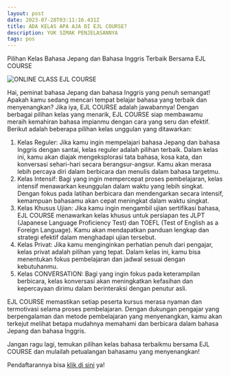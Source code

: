 ```yaml
---
layout: post
date: 2023-07-28T03:11:16.431Z
title: ADA KELAS APA AJA DI EJL COURSE?
description: YUK SIMAK PENJELASANNYA
tags: pos
---
```

Pilihan Kelas Bahasa Jepang dan Bahasa Inggris Terbaik Bersama EJL COURSE

![](/images/uploads/chris-montgomery-smgtvepind4-unsplash.jpg "ONLINE CLASS EJL COURSE")

Hai, peminat bahasa Jepang dan bahasa Inggris yang penuh semangat! Apakah kamu sedang mencari tempat belajar bahasa yang terbaik dan menyenangkan? Jika iya, EJL COURSE adalah jawabannya! Dengan berbagai pilihan kelas yang menarik, EJL COURSE siap membawamu meraih kemahiran bahasa impianmu dengan cara yang seru dan efektif. Berikut adalah beberapa pilihan kelas unggulan yang ditawarkan:

1. Kelas Reguler: Jika kamu ingin mempelajari bahasa Jepang dan bahasa Inggris dengan santai, kelas reguler adalah pilihan terbaik. Dalam kelas ini, kamu akan diajak mengeksplorasi tata bahasa, kosa kata, dan konversasi sehari-hari secara berangsur-angsur. Kamu akan merasa lebih percaya diri dalam berbicara dan menulis dalam bahasa targetmu.
2. Kelas Intensif: Bagi yang ingin mempercepat proses pembelajaran, kelas intensif menawarkan keunggulan dalam waktu yang lebih singkat. Dengan fokus pada latihan berbicara dan mendengarkan secara intensif, kemampuan bahasamu akan cepat meningkat dalam waktu singkat.
3. Kelas Khusus Ujian: Jika kamu ingin mengambil ujian sertifikasi bahasa, EJL COURSE menawarkan kelas khusus untuk persiapan tes JLPT (Japanese Language Proficiency Test) dan TOEFL (Test of English as a Foreign Language). Kamu akan mendapatkan panduan lengkap dan strategi efektif dalam menghadapi ujian tersebut.
4. Kelas Privat: Jika kamu menginginkan perhatian penuh dari pengajar, kelas privat adalah pilihan yang tepat. Dalam kelas ini, kamu bisa menentukan fokus pembelajaran dan jadwal sesuai dengan kebutuhanmu.
5. Kelas CONVERSATION: Bagi yang ingin fokus pada keterampilan berbicara, kelas konversasi akan meningkatkan kefasihan dan kepercayaan dirimu dalam berinteraksi dengan penutur asli.

EJL COURSE memastikan setiap peserta kursus merasa nyaman dan termotivasi selama proses pembelajaran. Dengan dukungan pengajar yang berpengalaman dan metode pembelajaran yang menyenangkan, kamu akan terkejut melihat betapa mudahnya memahami dan berbicara dalam bahasa Jepang dan bahasa Inggris.

Jangan ragu lagi, temukan pilihan kelas bahasa terbaikmu bersama EJL COURSE dan mulailah petualangan bahasamu yang menyenangkan!

P﻿endaftarannya bisa [klik di sini](https://linktr.ee/ejlcourse.id) ya!